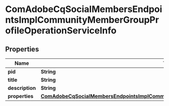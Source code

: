 

# ComAdobeCqSocialMembersEndpointsImplCommunityMemberGroupProfileOperationServiceInfo

## Properties

Name | Type | Description | Notes
------------ | ------------- | ------------- | -------------
**pid** | **String** |  |  [optional]
**title** | **String** |  |  [optional]
**description** | **String** |  |  [optional]
**properties** | [**ComAdobeCqSocialMembersEndpointsImplCommunityMemberGroupProfileOperationServiceProperties**](ComAdobeCqSocialMembersEndpointsImplCommunityMemberGroupProfileOperationServiceProperties.md) |  |  [optional]



